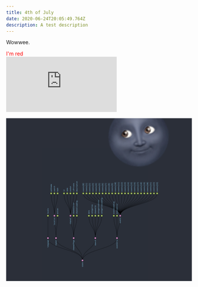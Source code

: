 ```yaml
---
title: 4th of July
date: 2020-06-24T20:05:49.764Z
description: A test description
---
```

Wowwee. 

<div style="color: red;">I'm red</div>

<iframe src="https://player.vimeo.com/video/254849811" frameborder="0" webkitallowfullscreen mozallowfullscreen allowfullscreen></iframe>



![](mooon.png)
